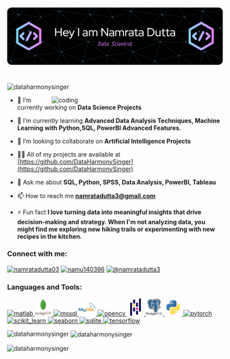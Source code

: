 ![logo](https://github.com/DataHarmonySinger/DataHarmonySinger/blob/main/github-header-image%20(2).png)
<h1 align="center"></h1>
<p align="left"> <img src="https://komarev.com/ghpvc/?username=dataharmonysinger&label=Profile%20views&color=0e75b6&style=flat" alt="dataharmonysinger" /> </p>

<img align="right" alt="coding" width="400" src="https://media.tenor.com/images/7db4eaa3e47272c8e58ee018fc390b7d/tenor.gif">


- 🔭 I’m currently working on **Data Science Projects**

- 🌱 I’m currently learning **Advanced Data Analysis Techniques, Machine Learning with Python,SQL, PowerBI Advanced Features.**

- 👯 I’m looking to collaborate on **Artificial Intelligence Projects**

- 👨‍💻 All of my projects are available at [https://github.com/DataHarmonySinger](https://github.com/DataHarmonySinger)

- 💬 Ask me about **SQL, Python, SPSS, Data Analysis, PowerBI, Tableau**

- 📫 How to reach me **namratadutta3@gmail.com**

- ⚡ Fun fact **I love turning data into meaningful insights that drive decision-making and strategy. When I'm not analyzing data, you might find me exploring new hiking trails or experimenting with new recipes in the kitchen.**

<h3 align="left">Connect with me:</h3>
<p align="left">
<a href="https://linkedin.com/in/namratadutta03" target="blank"><img align="center" src="https://raw.githubusercontent.com/rahuldkjain/github-profile-readme-generator/master/src/images/icons/Social/linked-in-alt.svg" alt="namratadutta03" height="30" width="40" /></a>
<a href="https://instagram.com/namu140396" target="blank"><img align="center" src="https://raw.githubusercontent.com/rahuldkjain/github-profile-readme-generator/master/src/images/icons/Social/instagram.svg" alt="namu140396" height="30" width="40" /></a>
<a href="https://www.hackerrank.com/@namratadutta3" target="blank"><img align="center" src="https://raw.githubusercontent.com/rahuldkjain/github-profile-readme-generator/master/src/images/icons/Social/hackerrank.svg" alt="@namratadutta3" height="30" width="40" /></a>
</p>

<h3 align="left">Languages and Tools:</h3>
<p align="left"> <a href="https://www.mathworks.com/" target="_blank" rel="noreferrer"> <img src="https://upload.wikimedia.org/wikipedia/commons/2/21/Matlab_Logo.png" alt="matlab" width="40" height="40"/> </a> <a href="https://www.mongodb.com/" target="_blank" rel="noreferrer"> <img src="https://raw.githubusercontent.com/devicons/devicon/master/icons/mongodb/mongodb-original-wordmark.svg" alt="mongodb" width="40" height="40"/> </a> <a href="https://www.microsoft.com/en-us/sql-server" target="_blank" rel="noreferrer"> <img src="https://www.svgrepo.com/show/303229/microsoft-sql-server-logo.svg" alt="mssql" width="40" height="40"/> </a> <a href="https://www.mysql.com/" target="_blank" rel="noreferrer"> <img src="https://raw.githubusercontent.com/devicons/devicon/master/icons/mysql/mysql-original-wordmark.svg" alt="mysql" width="40" height="40"/> </a> <a href="https://opencv.org/" target="_blank" rel="noreferrer"> <img src="https://www.vectorlogo.zone/logos/opencv/opencv-icon.svg" alt="opencv" width="40" height="40"/> </a> <a href="https://pandas.pydata.org/" target="_blank" rel="noreferrer"> <img src="https://raw.githubusercontent.com/devicons/devicon/2ae2a900d2f041da66e950e4d48052658d850630/icons/pandas/pandas-original.svg" alt="pandas" width="40" height="40"/> </a> <a href="https://www.postgresql.org" target="_blank" rel="noreferrer"> <img src="https://raw.githubusercontent.com/devicons/devicon/master/icons/postgresql/postgresql-original-wordmark.svg" alt="postgresql" width="40" height="40"/> </a> <a href="https://www.python.org" target="_blank" rel="noreferrer"> <img src="https://raw.githubusercontent.com/devicons/devicon/master/icons/python/python-original.svg" alt="python" width="40" height="40"/> </a> <a href="https://pytorch.org/" target="_blank" rel="noreferrer"> <img src="https://www.vectorlogo.zone/logos/pytorch/pytorch-icon.svg" alt="pytorch" width="40" height="40"/> </a> <a href="https://scikit-learn.org/" target="_blank" rel="noreferrer"> <img src="https://upload.wikimedia.org/wikipedia/commons/0/05/Scikit_learn_logo_small.svg" alt="scikit_learn" width="40" height="40"/> </a> <a href="https://seaborn.pydata.org/" target="_blank" rel="noreferrer"> <img src="https://seaborn.pydata.org/_images/logo-mark-lightbg.svg" alt="seaborn" width="40" height="40"/> </a> <a href="https://www.sqlite.org/" target="_blank" rel="noreferrer"> <img src="https://www.vectorlogo.zone/logos/sqlite/sqlite-icon.svg" alt="sqlite" width="40" height="40"/> </a> <a href="https://www.tensorflow.org" target="_blank" rel="noreferrer"> <img src="https://www.vectorlogo.zone/logos/tensorflow/tensorflow-icon.svg" alt="tensorflow" width="40" height="40"/> </a> </p>

<p><img align="left" src="https://github-readme-stats.vercel.app/api/top-langs?username=dataharmonysinger&show_icons=true&locale=en&layout=compact" alt="dataharmonysinger" /></p>

<p>&nbsp;<img align="center" src="https://github-readme-stats.vercel.app/api?username=dataharmonysinger&show_icons=true&locale=en" alt="dataharmonysinger" /></p>

<p><img align="center" src="https://github-readme-streak-stats.herokuapp.com/?user=dataharmonysinger&" alt="dataharmonysinger" /></p>
